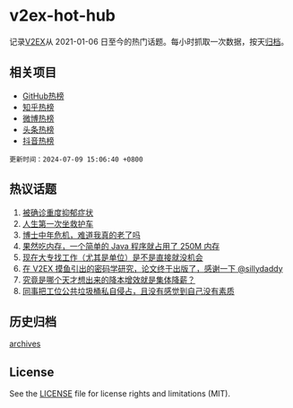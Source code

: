 # v2ex-hot-hub

 记录[V2EX](https://www.v2ex.com/)从 2021-01-06 日至今的热门话题。每小时抓取一次数据，按天[归档](archives)。
 
 ## 相关项目

- [GitHub热榜](https://github.com/it985/github-hot-hub)
- [知乎热榜](https://github.com/it985/zhihu-hot-hub)
- [微博热榜](https://github.com/it985/weibo-hot-hub)
- [头条热榜](https://github.com/it985/toutiao-hot-hub)
- [抖音热榜](https://github.com/it985/douyin-hot-hub)


 `更新时间：2024-07-09 15:06:40 +0800`

## 热议话题

1. [被确诊重度抑郁症状](https://www.v2ex.com/t/1055690)
1. [人生第一次坐救护车](https://www.v2ex.com/t/1055782)
1. [博士中年危机，难道我真的老了吗](https://www.v2ex.com/t/1055830)
1. [果然吃内存，一个简单的 Java 程序就占用了 250M 内存](https://www.v2ex.com/t/1055770)
1. [现在大专找工作（尤其是单位）是不是直接就没机会](https://www.v2ex.com/t/1055801)
1. [在 V2EX 摸鱼引出的密码学研究，论文终于出版了，感谢一下 @sillydaddy](https://www.v2ex.com/t/1055809)
1. [究竟是哪个天才想出来的降本增效就是集体降薪？](https://www.v2ex.com/t/1055832)
1. [同事把工位公共垃圾桶私自侵占，且没有感觉到自己没有素质](https://www.v2ex.com/t/1055745)

## 历史归档

[archives](archives)

## License

See the [LICENSE](LICENSE) file for license rights and limitations (MIT).
